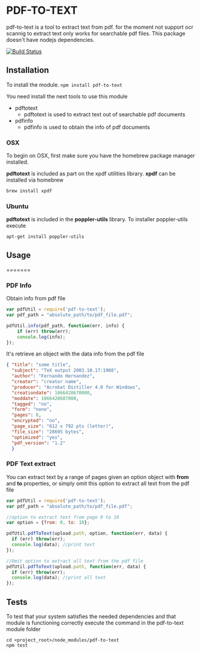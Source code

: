 # PDF-TO-TEXT
pdf-to-text is a tool to extract text from pdf. for the moment not support ocr scannig to extract text only works for searchable pdf files. This package doesn't have nodejs dependencies. 

[![Build Status](https://travis-ci.org/zetahernandez/pdf-to-text.png)](https://travis-ci.org/zetahernandez/pdf-to-text)

## Installation

To install the module.
`npm install pdf-to-text`

You need install the next tools to use this module


- pdftotext
    - pdftotext is used to extract text out of searchable pdf documents
- pdfinfo
    - pdfinfo is used to obtain the info of pdf documents

### OSX
To begin on OSX, first make sure you have the homebrew package manager installed.


**pdftotext** is included as part on the xpdf utilities library. **xpdf** can be installed via homebrew
``` bash
brew install xpdf
```

### Ubuntu

**pdftotext** is included in the **poppler-utils** library. To installer poppler-utils execute
``` bash
apt-get install poppler-utils
```


## Usage
=======

### PDF Info

Obtain info from pdf file
```js
var pdfUtil = require('pdf-to-text');
var pdf_path = "absolute_path/to/pdf_file.pdf";

pdfUtil.info(pdf_path, function(err, info) {
    if (err) throw(err);
    console.log(info);
});
```

It's retrieve an object with the data info from the pdf file

``` json
{ "title": "some title",
  "subject": "TeX output 2003.10.17:1908",
  "author": "Fernando Hernandez",
  "creator": "creator name",
  "producer": "Acrobat Distiller 4.0 for Windows",
  "creationdate": 1066428670000,
  "moddate": 1066428687000,
  "tagged": "no",
  "form": "none",
  "pages": 8,
  "encrypted": "no",
  "page_size": "612 x 792 pts (letter)",
  "file_size": "28695 bytes",
  "optimized": "yes",
  "pdf_version": "1.2" 
  }
```

### PDF Text extract

You can extract text by a range of pages given an option object with **from** and **to** properties, or simply omit this option to extract all text from the pdf file

```js
var pdfUtil = require('pdf-to-text');
var pdf_path = "absolute_path/to/pdf_file.pdf";

//option to extract text from page 0 to 10
var option = {from: 0, to: 10};

pdfUtil.pdfToText(upload.path, option, function(err, data) {
  if (err) throw(err);
  console.log(data); //print text    
});

//Omit option to extract all text from the pdf file
pdfUtil.pdfToText(upload.path, function(err, data) {
  if (err) throw(err);
  console.log(data); //print all text    
});
```


## Tests

To test that your system satisfies the needed dependencies and that module is functioning correctly execute the command in the pdf-to-text module folder
```
cd <project_root>/node_modules/pdf-to-text
npm test
```
